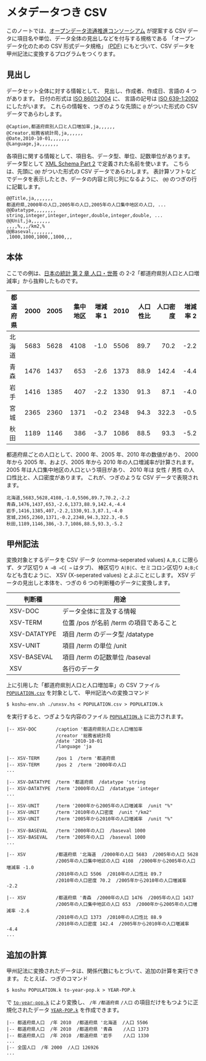 # メタデータつき CSV


このノートでは、[オープンデータ流通推進コンソーシアム] が提案する
CSV データに項目名や単位、データ全体の見出しなどを付与する規格である
「オープンデータ化のための CSV 形式データ規格」
[(PDF)][オープンデータ化のための CSV 形式データ規格]
にもとづいて、CSV データを甲州記法に変換するプログラムをつくります。



見出し
--------------------------------------------

データセット全体に対する情報として、
見出し、作成者、作成日、言語の 4 つがあります。
日付の形式は [ISO 8601:2004] に、
言語の記号は [ISO 639-1:2002] にしたがいます。
これらの情報を、つぎのような先頭に `@` がついた形式の
CSV データであらわします。

    @Caption,都道府県別人口と人口増加率,ja,,,,,,
    @Creator,総務省統計局,ja,,,,,,
    @Date,2010-10-01,,,,,,,
    @Language,ja,,,,,,,

各項目に関する情報として、項目名、データ型、単位、記数単位があります。
データ型として [XML Schema Part 2] で定義された名前を使います。
こちらは、先頭に `@@` がついた形式の CSV データであらわします。
表計算ソフトなどでデータを表示したとき、データの内容と同じ列になるように、
`@@` のつぎの行に記載します。

    @@Title,ja,,,,,,,
    都道府県,2000年の人口,2005年の人口,2005年の人口集中地区の人口, ...
    @@Datatype,,,,,,,,
    string,integer,integer,integer,double,integer,double, ...
    @@Unit,ja,,,,,,,
    ,,,,%,,,/km2,%
    @@Baseval,,,,,,,,
    ,1000,1000,1000,,1000,,,



本体
--------------------------------------------

ここでの例は、[日本の統計 第 2 章 人口・世帯] の
2-2「都道府県別人口と人口増減率」から抜粋したものです。

| 都道府県 | 2000 | 2005 | 集中地区 | 増減率 1 | 2010 | 人口性比 | 人口密度 | 増減率 2 |
|-------|-----:|-----:|-----:|-----:|-----:|-----:|------:|-----:|
| 北海道 | 5683 | 5628 | 4108 | -1.0 | 5506 | 89.7 |  70.2 | -2.2 |
| 青森   | 1476 | 1437 |  653 | -2.6 | 1373 | 88.9 | 142.4 | -4.4 |
| 岩手   | 1416 | 1385 |  407 | -2.2 | 1330 | 91.3 |  87.1 | -4.0 |
| 宮城   | 2365 | 2360 | 1371 | -0.2 | 2348 | 94.3 | 322.3 | -0.5 |
| 秋田   | 1189 | 1146 |  386 | -3.7 | 1086 | 88.5 |  93.3 | -5.2 |

都道府県ごとの人口として、2000 年、2005 年、2010 年の数値があり、
2000 年から 2005 年、および、2005 年から 2010 年の人口増減率が計算されます。
2005 年は人口集中地区の人口という項目があり、
2010 年は 女性 / 男性 の人口性比と、人口密度があります。
これが、つぎのような CSV データで表現されます。

    北海道,5683,5628,4108,-1.0,5506,89.7,70.2,-2.2
    青森,1476,1437,653,-2.6,1373,88.9,142.4,-4.4
    岩手,1416,1385,407,-2.2,1330,91.3,87.1,-4.0
    宮城,2365,2360,1371,-0.2,2348,94.3,322.3,-0.5
    秋田,1189,1146,386,-3.7,1086,88.5,93.3,-5.2



甲州記法
--------------------------------------------

変換対象とするデータを CSV データ (comma-seperated values)
`A,B,C` に限らず、タブ区切り `A →B →C`(` →` はタブ)、
棒区切り `A|B|C`、セミコロン区切り `A;B;C` なども含むように、
XSV (X-seperated values) とよぶことにします。
XSV データの見出しと本体を、つぎの 6 つの判断種のデータに変換します。

| 判断種        | 用途 |
|--------------|-------------------------|
| XSV-DOC      | データ全体に言及する情報 |
| XSV-TERM     | 位置 /pos が名前 /term の項目であること |
| XSV-DATATYPE | 項目 /term のデータ型 /datatype |
| XSV-UNIT     | 項目 /term の単位 /unit |
| XSV-BASEVAL  | 項目 /term の記数単位 /baseval |
| XSV          | 各行のデータ |

上に引用した「都道府県別人口と人口増加率」の CSV ファイル
[`POPULATION.csv`][POPULATION.csv] を対象として、
甲州記法への変換コマンド

    $ koshu-env.sh ./unxsv.hs < POPULATION.csv > POPULATION.k

を実行すると、つぎような内容のファイル [`POPULATION.k`][POPULATION.k] に出力されます。

    |-- XSV-DOC       /caption '都道府県別人口と人口増加率
                      /creator '総務省統計局
                      /date '2010-10-01
                      /language 'ja

    |-- XSV-TERM      /pos 1  /term '都道府県
    |-- XSV-TERM      /pos 2  /term '2000年の人口
    ...

    |-- XSV-DATATYPE  /term '都道府県  /datatype 'string
    |-- XSV-DATATYPE  /term '2000年の人口  /datatype 'integer
    ...

    |-- XSV-UNIT      /term '2000年から2005年の人口増減率  /unit "%"
    |-- XSV-UNIT      /term '2010年の人口密度  /unit "/km2"
    |-- XSV-UNIT      /term '2005年から2010年の人口増減率  /unit "%"
    
    |-- XSV-BASEVAL   /term '2000年の人口  /baseval 1000
    |-- XSV-BASEVAL   /term '2005年の人口  /baseval 1000
    ...

    |-- XSV           /都道府県 '北海道  /2000年の人口 5683  /2005年の人口 5628
                      /2005年の人口集中地区の人口 4108  /2000年から2005年の人口増減率 -1.0
                      /2010年の人口 5506  /2010年の人口性比 89.7
                      /2010年の人口密度 70.2  /2005年から2010年の人口増減率 -2.2

    |-- XSV           /都道府県 '青森  /2000年の人口 1476  /2005年の人口 1437
                      /2005年の人口集中地区の人口 653  /2000年から2005年の人口増減率 -2.6
                      /2010年の人口 1373  /2010年の人口性比 88.9
                      /2010年の人口密度 142.4  /2005年から2010年の人口増減率 -4.4
    ...


追加の計算
--------------------------------------------

甲州記法に変換されたデータは、関係代数にもとづいて、追加の計算を実行できます。
たとえば、つぎのコマンド

    $ koshu POPULATION.k to-year-pop.k > YEAR-POP.k

で [`to-year-pop.k`][to-year-pop.k] により変換し、
`/年` `/都道府県` `/人口` の項目だけをもつように正規化されたデータ
[`YEAR-POP.k`][YEAR-POP.k] を作成できます。

    |-- 都道府県人口  /年 2010  /都道府県 '北海道  /人口 5506
    |-- 都道府県人口  /年 2010  /都道府県 '青森    /人口 1373
    |-- 都道府県人口  /年 2010  /都道府県 '岩手    /人口 1330
    ...
    |-- 全国人口  /年 2000  /人口 126926
    ...



[オープンデータ流通推進コンソーシアム]: http://www.opendata.gr.jp
[オープンデータ化のための CSV 形式データ規格]: http://www.opendata.gr.jp/committee/docs/gijyutsu_siryo3-6.pdf
[日本の統計 第 2 章 人口・世帯]: http://www.stat.go.jp/data/nihon/02.htm

[ISO 639-1:2002]: http://www.iso.org/iso/catalogue_detail?csnumber=22109
[ISO 8601:2004]: http://www.iso.org/iso/home/store/catalogue_tc/catalogue_detail.htm?csnumber=40874
[XML Schema Part 2]: http://www.w3.org/TR/xmlschema-2/

[POPULATION.csv]: POPULATION.csv
[POPULATION.k]: POPULATION.k
[to-year-pop.k]: to-year-pop.k
[YEAR-POP.k]: YEAR-POP.k

